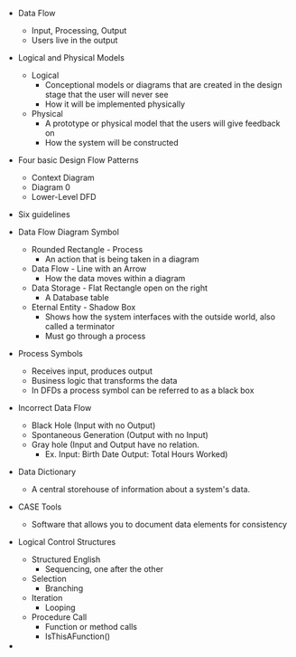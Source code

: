 
- Data Flow
	- Input, Processing, Output
	- Users live in the output

- Logical and Physical Models
	- Logical
		- Conceptional models or diagrams that are created in the design stage that the user will never see
		- How it will be implemented physically
	- Physical
		- A prototype or physical model that the users will give feedback on
		- How the system will be constructed

- Four basic Design Flow Patterns
	- Context Diagram
	- Diagram 0
	- Lower-Level DFD

- Six guidelines 

- Data Flow Diagram Symbol
	- Rounded Rectangle - Process
		- An action that is being taken in a diagram
	- Data Flow - Line with an Arrow
		- How the data moves within a diagram
	- Data Storage - Flat Rectangle open on the right
		- A Database table
	- Eternal Entity - Shadow Box
		- Shows how the system interfaces with the outside world, also called a terminator 
		- Must go through a process 

- Process Symbols
	- Receives input, produces output
	- Business logic that transforms the data 
	- In DFDs a process symbol can be referred to as a black box

- Incorrect Data Flow
	- Black Hole (Input with no Output)
	- Spontaneous Generation (Output with no Input)
	- Gray hole (Input and Output have no relation.
		- Ex. Input: Birth Date Output: Total Hours Worked)

- Data Dictionary
	- A central storehouse of information about a system's data.

- CASE Tools
	- Software that allows you to document data elements for consistency

- Logical Control Structures
	- Structured English 
		- Sequencing, one after the other
	- Selection
		- Branching
	- Iteration 
		- Looping 
	- Procedure Call
		- Function or method calls
		- IsThisAFunction()

- 